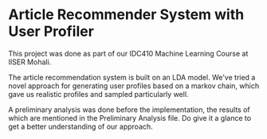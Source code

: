 # Article Recommender System with User Profiler

This project was done as part of our IDC410 Machine Learning Course at IISER Mohali.

The article recommendation system is built on an LDA model. We've tried a novel approach for generating user profiles based on a markov chain, which gave us realistic profiles and sampled particularly well. 

A preliminary analysis was done before the implementation, the results of which are mentioned in the Preliminary Analysis file. Do give it a glance to get a better understanding of our approach. 
